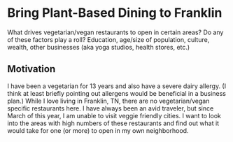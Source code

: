 # Bring Plant-Based Dining to Franklin 
What drives vegetarian/vegan restaurants to open in certain areas? Do any of these factors play a roll? Education, age/size of population, culture, wealth, other businesses (aka yoga studios, health stores, etc.) 

## Motivation
I have been a vegetarian for 13 years and also have a severe dairy allergy. (I think at least briefly pointing out allergens would be beneficial in a business plan.) While I love living in Franklin, TN, there are no vegetarian/vegan specific restaurants here. I have always been an avid traveler, but since March of this year, I am unable to visit veggie friendly cities. I want to look into the areas with high numbers of these restaurants and find out what it would take for one (or more) to open in my own neighborhood. 
